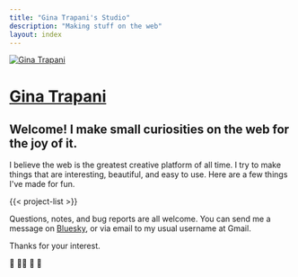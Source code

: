 ```yaml
---
title: "Gina Trapani's Studio"
description: "Making stuff on the web"
layout: index
---
```


[![Gina Trapani](/index/images/ginatrapani-avatar.png)](/)

# [Gina Trapani](/)

## Welcome! I make small curiosities on the web for the joy of it.

I believe the web is the greatest creative platform of all time. I try to make things that are interesting, beautiful, and easy to use. Here are a few things I've made for fun.

{{< project-list >}}

Questions, notes, and bug reports are all welcome. You can send me a message on [Bluesky](https://bsky.app/profile/ginatrapani.org), or via email to my usual username at Gmail.

Thanks for your interest.

:wave: :rainbow_flag: :unicorn: :notebook:
